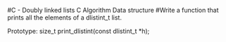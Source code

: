 #C - Doubly linked lists
C
Algorithm
Data structure
#Write a function that prints all the elements of a dlistint_t list.

Prototype: size_t print_dlistint(const dlistint_t *h);
